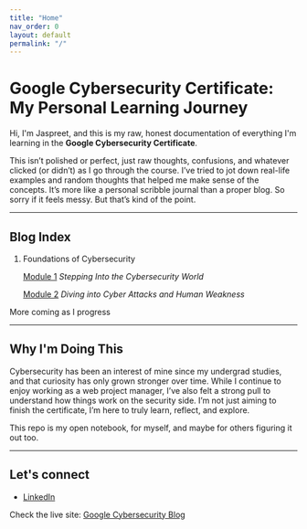 ```yaml
---
title: "Home"
nav_order: 0
layout: default
permalink: "/"
---
```


# Google Cybersecurity Certificate: My Personal Learning Journey

Hi, I'm Jaspreet, and this is my raw, honest documentation of everything I'm learning in the **Google Cybersecurity Certificate**.

This isn’t polished or perfect, just raw thoughts, confusions, and whatever clicked (or didn’t) as I go through the course.
I’ve tried to jot down real-life examples and random thoughts that helped me make sense of the concepts.
It’s more like a personal scribble journal than a proper blog. So sorry if it feels messy. But that’s kind of the point.

---

## Blog Index

1. Foundations of Cybersecurity
   
   [Module 1](./Foundations-of-Cybersecurity/module-01.html) *Stepping Into the Cybersecurity World*
   
   [Module 2](./Foundations-of-Cybersecurity/module-02.html) *Diving into Cyber Attacks and Human Weakness*

More coming as I progress 

---

## Why I'm Doing This

Cybersecurity has been an interest of mine since my undergrad studies, and that curiosity has only grown stronger over time.
While I continue to enjoy working as a web project manager, I’ve also felt a strong pull to understand how things work on the security side.
I’m not just aiming to finish the certificate, I’m here to truly learn, reflect, and explore.

This repo is my open notebook, for myself, and maybe for others figuring it out too.

---

## Let's connect

- [LinkedIn](https://www.linkedin.com/in/jaspreetk1613)


Check the live site: [Google Cybersecurity Blog](https://jassecurity.github.io/Google-Cybersecurity-Cert/)
